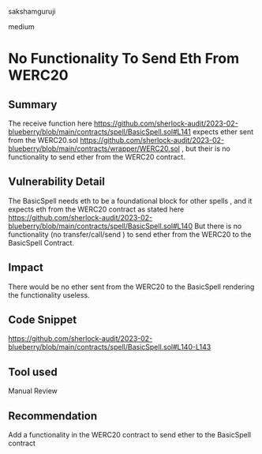 sakshamguruji

medium

# No Functionality To Send Eth From WERC20

## Summary

The receive function here https://github.com/sherlock-audit/2023-02-blueberry/blob/main/contracts/spell/BasicSpell.sol#L141 expects ether sent from the WERC20.sol https://github.com/sherlock-audit/2023-02-blueberry/blob/main/contracts/wrapper/WERC20.sol , but their is no functionality to send ether from the WERC20 contract.


## Vulnerability Detail

The BasicSpell needs eth to be a foundational block for other spells , and it expects eth from the WERC20 contract as stated here
https://github.com/sherlock-audit/2023-02-blueberry/blob/main/contracts/spell/BasicSpell.sol#L140
But there is no functionality (no transfer/call/send ) to send ether from the WERC20 to the BasicSpell Contract.
## Impact

There  would be no ether sent from the WERC20 to the BasicSpell rendering the functionality useless.

## Code Snippet

https://github.com/sherlock-audit/2023-02-blueberry/blob/main/contracts/spell/BasicSpell.sol#L140-L143

## Tool used

Manual Review

## Recommendation

Add a functionality in the WERC20 contract to send ether to the BasicSpell contract